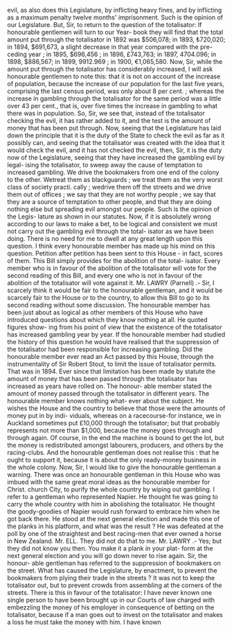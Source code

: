 evil, as also does this Legislature, by inflicting heavy fines, and by inflicting as a maximum penalty twelve months' imprisonment. Such is the opinion of our Legislature. But, Sir, to return to the question of the totalisator: If honourable gentlemen will turn to our Year- book they will find that the total amount put through the totalisator in 1892 was $506,078; in 1893, ₺720,020; in 1894, $691,673, a slight decrease in that year compared with the pre- ceding year ; in 1895, $696,456 ; in 1896, £743,763; in 1897, 4704.096; in 1898, $886,567; in 1899, 9912.969 ; in 1900, €1,065,580. Now, Sir, while the amount put through the totalisator has considerably increased, I will ask honourable gentlemen to note this: that it is not on account of the increase of population, because the increase of our population for the last five years, comprising the last census period, was only about 8 per cent. ; whereas the increase in gambling through the totalisator for the same period was a little over 43 per cent., that is, over five times the increase in gambling to what there was in population. So, Sir, we see that, instead of the totalisator checking the evil, it has rather added to it, and the test is the amount of money that has been put through. Now, seeing that the Legislature has laid down the principle that it is the duty of the State to check the evil as far as it possibly can, and seeing that the totalisator was created with the idea that it would check the evil, and it has not checked the evil, then, Sir, it is the duty now of the Legislature, seeing that they have increased the gambling evil by legal- ising the totalisator, to sweep away the cause of temptation to increased gambling. We drive the bookmakers from one end of the colony to the other. Wetreat them as blackguards ; we treat them as the very worst class of society practi. cally ; wedrive them off the streets and we drive them out of offices ; we say that they are not worthy people ; we say that they are a source of temptation to other people, and that they are doing nothing else but spreading evil amongst our people. Such is the opinion of the Legis- lature as shown in our statutes. Now, if it is absolutely wrong according to our laws to make a bet, to be logical and consistent we must not carry out the gambling evil through the total- isator as we have been doing. There is no need for me to dwell at any great length upon this question. I think every honourable member has made up his mind on this question. Petition after petition has been sent to this House - in fact, scores of them. This Bill simply provides for the abolition of the total- isator. Every member who is in favour of the abolition of the totalisator will vote for the second reading of this Bill, and every one who is not in favour of the abolition of the totalisator will vote against it. Mr. LAWRY (Parnell) .- Sir, I scarcely think it would be fair to the honourable gentleman, and it would be scarcely fair to the House or to the country, to allow this Bill to go to its second reading without some discussion. The honourable member has been just about as logical as other members of this House who have introduced questions about which they know nothing at all. He quoted figures show- ing from his point of view that the existence of the totalisator has increased gambling year by year. If the honourable member had studied the history of this question he would have realised that the suppression of the totalisator had been responsible for increasing gambling. Did the honourable member ever read an Act passed by this House, through the instrumentality of Sir Robert Stout, to limit the issue of totalisator permits. That was in 1894. Ever since that limitation has been made by statute the amount of money that has been passed through the totalisator has increased as years have rolled on. The honour- able member stated the amount of money passed through the totalisator in different years. The honourable member knows nothing what- ever about the subject. He wishes the House and the country to believe that those were the amounts of money put in by indi- viduals, whereas on a racecourse-for instance, we in Auckland sometimes put £10,000 through the totalisator; but that probably represents not more than $1,000, because the money goes through and through again. Of course, in the end the machine is bound to get the lot, but the money is redistributed amongst labourers, producers, and others by the racing-clubs. And the honourable gentleman does not realise this : that he ought to support it, because it is about the only ready-money business in the whole colony. Now, Sir, I would like to give the honourable gentleman a warning. There was once an honourable gentleman in this House who was imbued with the same great moral ideas as the honourable member for Christ. church City, to purify the whole country by wiping out gambling. I refer to a gentleman who represented Napier. He thought he was going to carry the whole country with him in abolishing the totalisator. He thought the goody-goodies of Napier would rush forward to embrace him when he got back there. He stood at the next general election and made this one of the planks in his platform, and what was the result ? He was defeated at the poll by one of the straightest and best racing-men that ever owned a horse in New Zealand. Mr. ELL. They did not do that to me. Mr. LAWRY .- Yes; but they did not know you then. You make it a plank in your plat- form at the next general election and you will go down never to rise again. Sir, the honour- able gentleman has referred to the suppression of bookmakers on the street. What has caused the Legislature, by enactment, to prevent the bookmakers from plying their trade in the streets ? It was not to keep the totalisator out, but to prevent crowds from assembling at the corners of the streets. There is this in favour of the totalisator: I have never known one single person to have been brought up in our Courts of law charged with embezzling the money of his employer in consequence of betting on the totalisator, because if a man goes out to invest on the totalisator and makes a loss he must take the money with him. I have known 